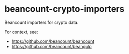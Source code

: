 # beancount-crypto-importers
Beancount importers for crypto data.

For context, see:
- https://github.com/beancount/beancount
- https://github.com/beancount/beangulp
